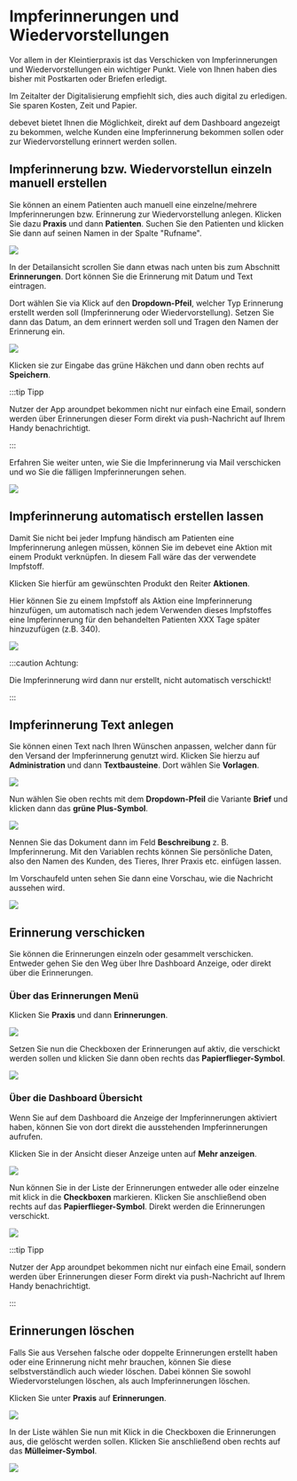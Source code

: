 # Impferinnerungen und Wiedervorstellungen

Vor allem in der Kleintierpraxis ist das Verschicken von Impferinnerungen und Wiedervorstellungen ein wichtiger Punkt. Viele von Ihnen haben dies bisher
mit Postkarten oder Briefen erledigt. 

Im Zeitalter der Digitalisierung empfiehlt sich, dies auch digital zu erledigen. Sie sparen Kosten, Zeit und Papier. 

debevet bietet Ihnen die Möglichkeit, direkt auf dem Dashboard angezeigt zu bekommen, welche Kunden eine Impferinnerung bekommen sollen oder zur Wiedervorstellung 
erinnert werden sollen.

## Impferinnerung bzw. Wiedervorstellun einzeln manuell erstellen  

Sie können an einem Patienten auch manuell eine einzelne/mehrere Impferinnerungen bzw. Erinnerung zur Wiedervorstellung anlegen. Klicken Sie dazu **Praxis** und dann **Patienten**. 
Suchen Sie den Patienten und klicken Sie dann auf seinen Namen in der Spalte "Rufname".  

![](../../static/img/Admin/Patient_impferinnerung1.png)  

In der Detailansicht scrollen Sie dann etwas nach unten bis zum Abschnitt **Erinnerungen**. Dort können Sie die Erinnerung mit Datum und Text eintragen. 

Dort wählen Sie via Klick auf den **Dropdown-Pfeil**, welcher Typ Erinnerung erstellt werden soll (Impferinnerung oder Wiedervorstellung). Setzen Sie
dann das Datum, an dem erinnert werden soll und Tragen den Namen der Erinnerung ein.  

![](../../static/img/Patienten/erinnerungstyp.png)

Klicken sie zur Eingabe das grüne Häkchen und dann oben rechts auf **Speichern**.

:::tip Tipp

Nutzer der App aroundpet bekommen nicht nur einfach eine Email, sondern werden über Erinnerungen dieser Form direkt via
push-Nachricht auf Ihrem Handy benachrichtigt.

:::    

Erfahren Sie weiter unten, wie Sie die Impferinnerung via Mail verschicken und wo Sie die fälligen Impferinnerungen sehen.  

![](../../static/img/Admin/Patient_impferinnerung2.png)  

## Impferinnerung automatisch erstellen lassen  

Damit Sie nicht bei jeder Impfung händisch am Patienten eine Impferinnerung anlegen müssen, können Sie im debevet eine Aktion 
mit einem Produkt verknüpfen. In diesem Fall wäre das der verwendete Impfstoff.

Klicken Sie hierfür am gewünschten Produkt den Reiter **Aktionen**.

Hier können Sie zu einem Impfstoff als Aktion eine Impferinnerung hinzufügen, um automatisch nach jedem Verwenden dieses 
Impfstoffes eine Impferinnerung für den behandelten Patienten XXX Tage später hinzuzufügen (z.B. 340). 

![](../../static/img/Warenwirtschaft/Produkten_bestimmte_Aktionen_zuweisen.png)   

:::caution Achtung: 

Die Impferinnerung wird dann nur erstellt, nicht automatisch verschickt!  

:::

## Impferinnerung Text anlegen 

Sie können einen Text nach Ihren Wünschen anpassen, welcher dann für den Versand der Impferinnerung genutzt wird. 
Klicken Sie hierzu auf **Administration** und dann **Textbausteine**. Dort wählen Sie **Vorlagen**.  

![](../../static/img/Admin/Impferinnerung1.png)  

Nun wählen Sie oben rechts mit dem **Dropdown-Pfeil** die Variante **Brief** und klicken dann das **grüne Plus-Symbol**.  
  
![](../../static/img/Admin/Impferinnerung2.png)  

Nennen Sie das Dokument dann im Feld **Beschreibung** z. B. Impferinnerung. Mit den Variablen rechts können Sie persönliche Daten,
also den Namen des Kunden, des Tieres, Ihrer Praxis etc. einfügen lassen. 

Im Vorschaufeld unten sehen Sie dann eine Vorschau, wie die Nachricht aussehen wird. 

![](../../static/img/Admin/Impferinnerung3.png)

## Erinnerung verschicken 

Sie können die Erinnerungen einzeln oder gesammelt verschicken. Entweder gehen Sie den Weg über Ihre Dashboard Anzeige, oder direkt über die Erinnerungen.

### Über das Erinnerungen Menü  

Klicken Sie **Praxis** und dann **Erinnerungen**. 

![](../../static/img/Patienten/erinnerung_menue.png)

Setzen Sie nun die Checkboxen der Erinnerungen auf aktiv, die verschickt werden sollen und klicken Sie dann oben rechts das **Papierflieger-Symbol**. 

![](../../static/img/Patienten/erinnerung_menue_verschicken.png)

### Über die Dashboard Übersicht

Wenn Sie auf dem Dashboard die Anzeige der Impferinnerungen aktiviert haben, können Sie von dort direkt die ausstehenden Impferinnerungen aufrufen.  

Klicken Sie in der Ansicht dieser Anzeige unten auf **Mehr anzeigen**.  

![](../../static/img/dashboard/impferinnerung_massenversand1.png)  

Nun können Sie in der Liste der Erinnerungen entweder alle oder einzelne mit klick in die **Checkboxen** markieren.
Klicken Sie anschließend oben rechts auf das **Papierflieger-Symbol**. Direkt werden die Erinnerungen verschickt.

![](../../static/img/dashboard/impferinnerung_massenversand2.png)

:::tip Tipp

Nutzer der App aroundpet bekommen nicht nur einfach eine Email, sondern werden über Erinnerungen dieser Form direkt via
push-Nachricht auf Ihrem Handy benachrichtigt.

:::  

## Erinnerungen löschen 

Falls Sie aus Versehen falsche oder doppelte Erinnerungen erstellt haben oder eine Erinnerung nicht mehr brauchen, können Sie diese 
selbstverständlich auch wieder löschen. Dabei können Sie sowohl Wiedervorstelungen löschen, als auch Impferinnerungen löschen.  

Klicken Sie unter **Praxis** auf **Erinnerungen**.  

![](../../static/img/Patienten/erinnerung_menue.png)

In der Liste wählen Sie nun mit Klick in die Checkboxen die Erinnerungen aus, die gelöscht werden sollen. Klicken Sie anschließend oben rechts auf das
**Mülleimer-Symbol**.  

![](../../static/img/Patienten/erinnerungen_loechen.png)


